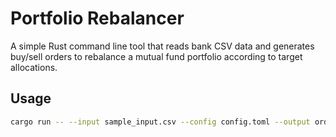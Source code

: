 # Portfolio Rebalancer

A simple Rust command line tool that reads bank CSV data and generates buy/sell orders to rebalance a mutual fund portfolio according to target allocations.

## Usage

```bash
cargo run -- --input sample_input.csv --config config.toml --output orders.csv
